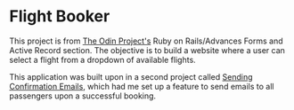 # Flight Booker

This project is from [The Odin Project's](https://www.theodinproject.com/paths/full-stack-ruby-on-rails/courses/ruby-on-rails/lessons/flight-booker) Ruby on Rails/Advances Forms and Active Record section. The objective is to build a website where a user can select a flight from a dropdown of available flights.

This application was built upon in a second project called [Sending Confirmation Emails](https://www.theodinproject.com/paths/full-stack-ruby-on-rails/courses/ruby-on-rails/lessons/sending-confirmation-emails#null), which had me set up a feature to send emails to all passengers upon a successful booking.
